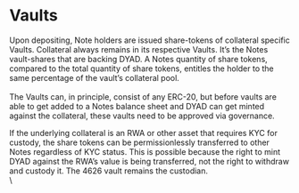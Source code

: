 # Vaults

Upon depositing, Note holders are issued share-tokens of collateral specific Vaults. Collateral always remains in its respective Vaults. It’s the Notes vault-shares that are backing DYAD.  A Notes quantity of share tokens, compared to the total quantity of share tokens, entitles the holder to the same percentage of the vault’s collateral pool. \
\
The Vaults can, in principle, consist of any ERC-20, but before vaults are able to get added to a Notes balance sheet and DYAD can get minted against the collateral, these vaults need to be approved via governance.

If the underlying collateral is an RWA or other asset that requires KYC for custody, the share tokens can be permissionlessly transferred to other Notes regardless of KYC status. This is possible because the right to mint DYAD against the RWA’s value is being transferred, not the right to withdraw and custody it. The 4626 vault remains the custodian.\
\
